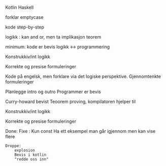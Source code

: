 
Kotlin
Haskell


forklar emptycase

kode step-by-step

logikk : kan and or, men ta implikasjon
teorem

minimum:
    kode er bevis
    logikk <-> programmering





Konstrukkiv/int logikk

Korrekte og presise formuleringer

Kode på engelsk, men forklare via det logiske perspektive.
Gjennomtenkte formuleringer

Planlegge intro og outro
Programmer er bevis

Curry-howard bevist
Teoorem proving, kompilatoren hjelper til



Konstrukkiv/int logikk


Korrekte og presise formuleringer

Done:
    Fixe :
        Kun const
        Ha ett eksempel man går igjennom men kan vise flere

    Droppe:
        explosion
        Bevis i kotlin
        "redde oss inn"